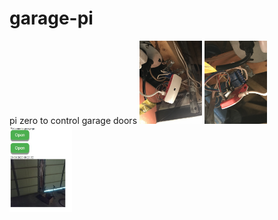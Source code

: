 # garage-pi
pi zero to control garage doors
<img src="garage-pi-front.jpg" width="100">
<img src="garage-pi-back.jpg" width="100">
<img src="garage-pi-screenshot.jpg" width="100">
